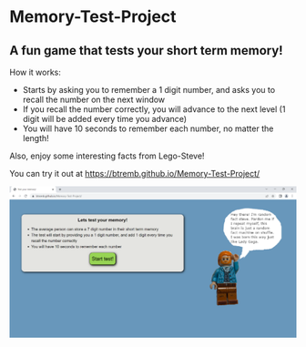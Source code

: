 # Memory-Test-Project

## A fun game that tests your short term memory!

How it works:
* Starts by asking you to remember a 1 digit number, and asks you to recall the number on the next window
* If you recall the number correctly, you will advance to the next level (1 digit will be added every time you advance)
* You will have 10 seconds to remember each number, no matter the length!

Also, enjoy some interesting facts from Lego-Steve!

You can try it out at https://btremb.github.io/Memory-Test-Project/



![](images/MemoryTestSc.png)
